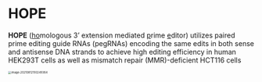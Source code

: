 # HOPE
**HOPE** (<u>ho</u>mologous 3’ extension mediated <u>p</u>rime <u>e</u>ditor) utilizes paired prime editing guide RNAs (pegRNAs) encoding the same edits in both sense and antisense DNA strands to achieve high editing efficiency in  human HEK293T cells as well as mismatch repair (MMR)-deficient HCT116 cells

<img src="https://i.loli.net/2021/08/12/oeTBOfb1kCLDlGw.png" alt="image-20210812193249364" style="zoom:40%;" />

